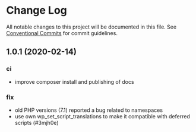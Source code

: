 # Change Log

All notable changes to this project will be documented in this file.
See [Conventional Commits](https://conventionalcommits.org) for commit guidelines.

## 1.0.1 (2020-02-14)


### ci

* improve composer install and publishing of docs


### fix

* old PHP versions (7.1) reported a bug related to namespaces
* use own wp_set_script_translations to make it compatible with deferred scripts (#3mjh0e)
